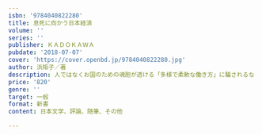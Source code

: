 ```yaml
---
isbn: '9784040822280'
title: 息死に向かう日本経済
volume: ''
series: ''
publisher: ＫＡＤＯＫＡＷＡ
pubdate: '2018-07-07'
cover: 'https://cover.openbd.jp/9784040822280.jpg'
author: 浜矩子／著
description: 人ではなくお国のための魂胆が透ける「多様で柔軟な働き方」に騙されるな
price: '820'
genre: ''
target: 一般
format: 新書
content: 日本文学、評論、随筆、その他

---
```

